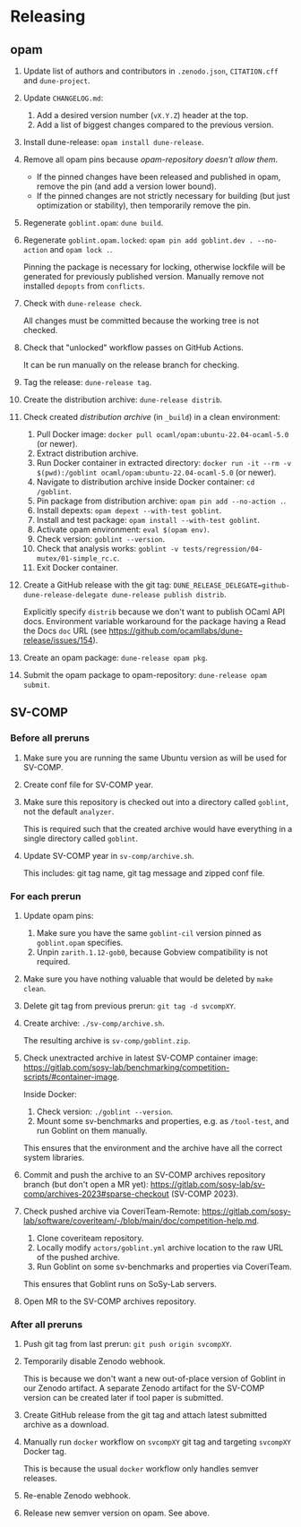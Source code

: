 # Releasing

## opam

1. Update list of authors and contributors in `.zenodo.json`, `CITATION.cff` and `dune-project`.
2. Update `CHANGELOG.md`:

    1. Add a desired version number (`vX.Y.Z`) header at the top.
    2. Add a list of biggest changes compared to the previous version.

3. Install dune-release: `opam install dune-release`.
4. Remove all opam pins because _opam-repository doesn't allow them_.

    * If the pinned changes have been released and published in opam, remove the pin (and add a version lower bound).
    * If the pinned changes are not strictly necessary for building (but just optimization or stability), then temporarily remove the pin.

5. Regenerate `goblint.opam`: `dune build`.
6. Regenerate `goblint.opam.locked`: `opam pin add goblint.dev . --no-action` and `opam lock .`.

    Pinning the package is necessary for locking, otherwise lockfile will be generated for previously published version.
    Manually remove not installed `depopts` from `conflicts`.

7. Check with `dune-release check`.

    All changes must be committed because the working tree is not checked.

8. Check that "unlocked" workflow passes on GitHub Actions.

    It can be run manually on the release branch for checking.

9. Tag the release: `dune-release tag`.
10. Create the distribution archive: `dune-release distrib`.

11. Check created _distribution archive_ (in `_build`) in a clean environment:

    1. Pull Docker image: `docker pull ocaml/opam:ubuntu-22.04-ocaml-5.0` (or newer).
    2. Extract distribution archive.
    3. Run Docker container in extracted directory: `docker run -it --rm -v $(pwd):/goblint ocaml/opam:ubuntu-22.04-ocaml-5.0` (or newer).
    4. Navigate to distribution archive inside Docker container: `cd /goblint`.
    5. Pin package from distribution archive: `opam pin add --no-action .`.
    6. Install depexts: `opam depext --with-test goblint`.
    7. Install and test package: `opam install --with-test goblint`.
    8. Activate opam environment: `eval $(opam env)`.
    9. Check version: `goblint --version`.
    10. Check that analysis works: `goblint -v tests/regression/04-mutex/01-simple_rc.c`.
    11. Exit Docker container.

12. Create a GitHub release with the git tag: `DUNE_RELEASE_DELEGATE=github-dune-release-delegate dune-release publish distrib`.

    Explicitly specify `distrib` because we don't want to publish OCaml API docs.
    Environment variable workaround for the package having a Read the Docs `doc` URL (see <https://github.com/ocamllabs/dune-release/issues/154>).

13. Create an opam package: `dune-release opam pkg`.
14. Submit the opam package to opam-repository: `dune-release opam submit`.


## SV-COMP

### Before all preruns

1. Make sure you are running the same Ubuntu version as will be used for SV-COMP.
2. Create conf file for SV-COMP year.
3. Make sure this repository is checked out into a directory called `goblint`, not the default `analyzer`.

    This is required such that the created archive would have everything in a single directory called `goblint`.

4. Update SV-COMP year in `sv-comp/archive.sh`.

    This includes: git tag name, git tag message and zipped conf file.

### For each prerun

1. Update opam pins:

    1. Make sure you have the same `goblint-cil` version pinned as `goblint.opam` specifies.
    2. Unpin `zarith.1.12-gob0`, because Gobview compatibility is not required.

2. Make sure you have nothing valuable that would be deleted by `make clean`.
3. Delete git tag from previous prerun: `git tag -d svcompXY`.
4. Create archive: `./sv-comp/archive.sh`.

    The resulting archive is `sv-comp/goblint.zip`.

5. Check unextracted archive in latest SV-COMP container image: <https://gitlab.com/sosy-lab/benchmarking/competition-scripts/#container-image>.

    Inside Docker:

    1. Check version: `./goblint --version`.
    2. Mount some sv-benchmarks and properties, e.g. as `/tool-test`, and run Goblint on them manually.

    This ensures that the environment and the archive have all the correct system libraries.

6. Commit and push the archive to an SV-COMP archives repository branch (but don't open a MR yet): <https://gitlab.com/sosy-lab/sv-comp/archives-2023#sparse-checkout> (SV-COMP 2023).
7. Check pushed archive via CoveriTeam-Remote: <https://gitlab.com/sosy-lab/software/coveriteam/-/blob/main/doc/competition-help.md>.

    1. Clone coveriteam repository.
    2. Locally modify `actors/goblint.yml` archive location to the raw URL of the pushed archive.
    3. Run Goblint on some sv-benchmarks and properties via CoveriTeam.

    This ensures that Goblint runs on SoSy-Lab servers.

8. Open MR to the SV-COMP archives repository.

### After all preruns

1. Push git tag from last prerun: `git push origin svcompXY`.
2. Temporarily disable Zenodo webhook.

    This is because we don't want a new out-of-place version of Goblint in our Zenodo artifact.
    A separate Zenodo artifact for the SV-COMP version can be created later if tool paper is submitted.

3. Create GitHub release from the git tag and attach latest submitted archive as a download.
4. Manually run `docker` workflow on `svcompXY` git tag and targeting `svcompXY` Docker tag.

    This is because the usual `docker` workflow only handles semver releases.

5. Re-enable Zenodo webhook.
6. Release new semver version on opam. See above.
